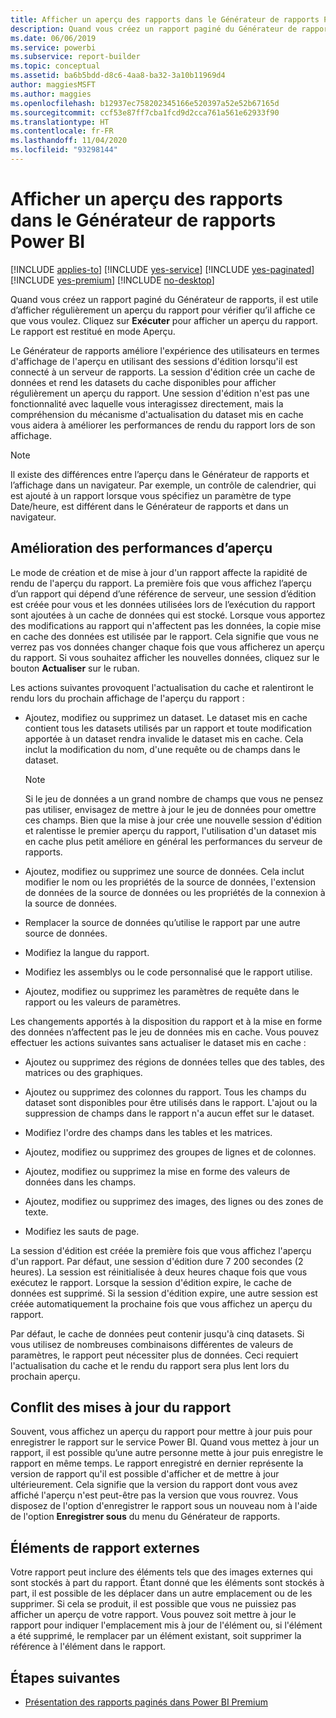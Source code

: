 ```yaml
---
title: Afficher un aperçu des rapports dans le Générateur de rapports Power BI
description: Quand vous créez un rapport paginé du Générateur de rapports, il est utile d’afficher régulièrement un aperçu du rapport pour vérifier qu’il affiche ce que vous voulez.
ms.date: 06/06/2019
ms.service: powerbi
ms.subservice: report-builder
ms.topic: conceptual
ms.assetid: ba6b5bdd-d8c6-4aa8-ba32-3a10b11969d4
author: maggiesMSFT
ms.author: maggies
ms.openlocfilehash: b12937ec758202345166e520397a52e52b67165d
ms.sourcegitcommit: ccf53e87ff7cba1fcd9d2cca761a561e62933f90
ms.translationtype: HT
ms.contentlocale: fr-FR
ms.lasthandoff: 11/04/2020
ms.locfileid: "93298144"
---
```

# <a name="previewing-reports-in-power-bi-report-builder"></a>Afficher un aperçu des rapports dans le Générateur de rapports Power BI

[!INCLUDE [applies-to](../includes/applies-to.md)] [!INCLUDE [yes-service](../includes/yes-service.md)] [!INCLUDE [yes-paginated](../includes/yes-paginated.md)] [!INCLUDE [yes-premium](../includes/yes-premium.md)] [!INCLUDE [no-desktop](../includes/no-desktop.md)] 

Quand vous créez un rapport paginé du Générateur de rapports, il est utile d’afficher régulièrement un aperçu du rapport pour vérifier qu’il affiche ce que vous voulez. Cliquez sur **Exécuter** pour afficher un aperçu du rapport. Le rapport est restitué en mode Aperçu.  
  
 Le Générateur de rapports améliore l'expérience des utilisateurs en termes d'affichage de l'aperçu en utilisant des sessions d'édition lorsqu'il est connecté à un serveur de rapports. La session d'édition crée un cache de données et rend les datasets du cache disponibles pour afficher régulièrement un aperçu du rapport. Une session d'édition n'est pas une fonctionnalité avec laquelle vous interagissez directement, mais la compréhension du mécanisme d'actualisation du dataset mis en cache vous aidera à améliorer les performances de rendu du rapport lors de son affichage.  

  
> [!NOTE]  
> Il existe des différences entre l’aperçu dans le Générateur de rapports et l’affichage dans un navigateur. Par exemple, un contrôle de calendrier, qui est ajouté à un rapport lorsque vous spécifiez un paramètre de type Date/heure, est différent dans le Générateur de rapports et dans un navigateur. 
  
## <a name="improving-preview-performance"></a>Amélioration des performances d’aperçu  
 Le mode de création et de mise à jour d'un rapport affecte la rapidité de rendu de l'aperçu du rapport. La première fois que vous affichez l’aperçu d’un rapport qui dépend d’une référence de serveur, une session d’édition est créée pour vous et les données utilisées lors de l’exécution du rapport sont ajoutées à un cache de données qui est stocké. Lorsque vous apportez des modifications au rapport qui n'affectent pas les données, la copie mise en cache des données est utilisée par le rapport. Cela signifie que vous ne verrez pas vos données changer chaque fois que vous afficherez un aperçu du rapport. Si vous souhaitez afficher les nouvelles données, cliquez sur le bouton **Actualiser** sur le ruban.  
  
 Les actions suivantes provoquent l'actualisation du cache et ralentiront le rendu lors du prochain affichage de l'aperçu du rapport :  
  
-   Ajoutez, modifiez ou supprimez un dataset. Le dataset mis en cache contient tous les datasets utilisés par un rapport et toute modification apportée à un dataset rendra invalide le dataset mis en cache. Cela inclut la modification du nom, d'une requête ou de champs dans le dataset.  
  
    > [!NOTE]  
    >  Si le jeu de données a un grand nombre de champs que vous ne pensez pas utiliser, envisagez de mettre à jour le jeu de données pour omettre ces champs. Bien que la mise à jour crée une nouvelle session d'édition et ralentisse le premier aperçu du rapport, l'utilisation d'un dataset mis en cache plus petit améliore en général les performances du serveur de rapports.  
  
-   Ajoutez, modifiez ou supprimez une source de données. Cela inclut modifier le nom ou les propriétés de la source de données, l'extension de données de la source de données ou les propriétés de la connexion à la source de données.  
  
-   Remplacer la source de données qu’utilise le rapport par une autre source de données.  
  
-   Modifiez la langue du rapport.  
  
-   Modifiez les assemblys ou le code personnalisé que le rapport utilise.  
  
-   Ajoutez, modifiez ou supprimez les paramètres de requête dans le rapport ou les valeurs de paramètres.  
  
 Les changements apportés à la disposition du rapport et à la mise en forme des données n’affectent pas le jeu de données mis en cache. Vous pouvez effectuer les actions suivantes sans actualiser le dataset mis en cache :  
  
-   Ajoutez ou supprimez des régions de données telles que des tables, des matrices ou des graphiques.  
  
-   Ajoutez ou supprimez des colonnes du rapport. Tous les champs du dataset sont disponibles pour être utilisés dans le rapport. L'ajout ou la suppression de champs dans le rapport n'a aucun effet sur le dataset.  
  
-   Modifiez l'ordre des champs dans les tables et les matrices.  
  
-   Ajoutez, modifiez ou supprimez des groupes de lignes et de colonnes.  
  
-   Ajoutez, modifiez ou supprimez la mise en forme des valeurs de données dans les champs.  
  
-   Ajoutez, modifiez ou supprimez des images, des lignes ou des zones de texte.  
  
-   Modifiez les sauts de page.  
  
La session d'édition est créée la première fois que vous affichez l'aperçu d'un rapport. Par défaut, une session d'édition dure 7 200 secondes (2 heures). La session est réinitialisée à deux heures chaque fois que vous exécutez le rapport. Lorsque la session d'édition expire, le cache de données est supprimé. Si la session d'édition expire, une autre session est créée automatiquement la prochaine fois que vous affichez un aperçu du rapport.
  
Par défaut, le cache de données peut contenir jusqu'à cinq datasets. Si vous utilisez de nombreuses combinaisons différentes de valeurs de paramètres, le rapport peut nécessiter plus de données. Ceci requiert l'actualisation du cache et le rendu du rapport sera plus lent lors du prochain aperçu. 
  
## <a name="concurrency-of-report-updates"></a>Conflit des mises à jour du rapport  
Souvent, vous affichez un aperçu du rapport pour mettre à jour puis pour enregistrer le rapport sur le service Power BI. Quand vous mettez à jour un rapport, il est possible qu’une autre personne mette à jour puis enregistre le rapport en même temps. Le rapport enregistré en dernier représente la version de rapport qu'il est possible d'afficher et de mettre à jour ultérieurement. Cela signifie que la version du rapport dont vous avez affiché l'aperçu n'est peut-être pas la version que vous rouvrez. Vous disposez de l'option d'enregistrer le rapport sous un nouveau nom à l'aide de l'option **Enregistrer sous** du menu du Générateur de rapports.  
  
## <a name="external-report-items"></a>Éléments de rapport externes  
 Votre rapport peut inclure des éléments tels que des images externes qui sont stockés à part du rapport. Étant donné que les éléments sont stockés à part, il est possible de les déplacer dans un autre emplacement ou de les supprimer. Si cela se produit, il est possible que vous ne puissiez pas afficher un aperçu de votre rapport. Vous pouvez soit mettre à jour le rapport pour indiquer l'emplacement mis à jour de l'élément ou, si l'élément a été supprimé, le remplacer par un élément existant, soit supprimer la référence à l'élément dans le rapport.  
  
## <a name="next-steps"></a>Étapes suivantes

- [Présentation des rapports paginés dans Power BI Premium](paginated-reports-report-builder-power-bi.md)
  
